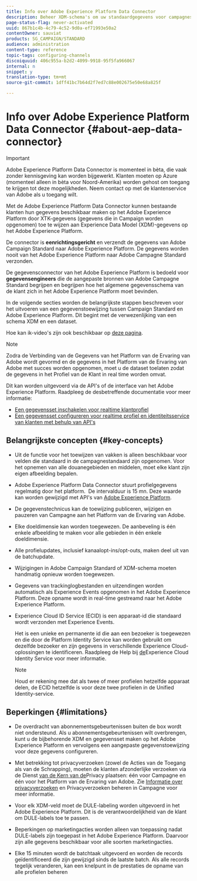 ```yaml
---
title: Info over Adobe Experience Platform Data Connector
description: Beheer XDM-schema's om uw standaardgegevens voor campagnes beschikbaar te maken op het Adobe Experience Platform.
page-status-flag: never-activated
uuid: 867b1c4b-4c79-4c52-9d0a-ef71993e50a2
contentOwner: sauviat
products: SG_CAMPAIGN/STANDARD
audience: administration
content-type: reference
topic-tags: configuring-channels
discoiquuid: 406c955a-b2d2-4099-9918-95f5fa966067
internal: n
snippet: y
translation-type: tm+mt
source-git-commit: 1dff41bc7b64d2f7ed7c88e002675e50e68a825f

---
```



# Info over Adobe Experience Platform Data Connector {#about-aep-data-connector}

>[!IMPORTANT]
>
>Adobe Experience Platform Data Connector is momenteel in bèta, die vaak zonder kennisgeving kan worden bijgewerkt. Klanten moeten op Azure (momenteel alleen in bèta voor Noord-Amerika) worden gehost om toegang te krijgen tot deze mogelijkheden. Neem contact op met de klantenservice van Adobe als u toegang wilt.

Met de Adobe Experience Platform Data Connector kunnen bestaande klanten hun gegevens beschikbaar maken op het Adobe Experience Platform door XTK-gegevens (gegevens die in Campaign worden opgenomen) toe te wijzen aan Experience Data Model (XDM)-gegevens op het Adobe Experience Platform.

De connector is **eenrichtingsgericht** en verzendt de gegevens van Adobe Campaign Standard naar Adobe Experience Platform. De gegevens worden nooit van het Adobe Experience Platform naar Adobe Campagne Standard verzonden.

De gegevensconnector van het Adobe Experience Platform is bedoeld voor **gegevensengineers** die de aangepaste bronnen van Adobe Campagne Standard begrijpen en begrijpen hoe het algemene gegevensschema van de klant zich in het Adobe Experience Platform moet bevinden.

In de volgende secties worden de belangrijkste stappen beschreven voor het uitvoeren van een gegevenstoewijzing tussen Campaign Standard en Adobe Experience Platform. Dit begint met de verwezenlijking van een schema XDM en een dataset.

Hoe kan ik-video&#39;s zijn ook beschikbaar op [deze pagina](https://docs.adobe.com/content/help/en/campaign-learn/campaign-standard-tutorials/administrating/adobe-experience-platform-data-connector/understanding-the-adobe-experience-platform-data-connector.html).

>[!NOTE]
>Zodra de Verbinding van de Gegevens van het Platform van de Ervaring van Adobe wordt gevormd en de gegevens in het Platform van de Ervaring van Adobe met succes worden opgenomen, moet u de dataset toelaten zodat de gegevens in het Profiel van de Klant in real time worden omvat.
>
>Dit kan worden uitgevoerd via de API&#39;s of de interface van het Adobe Experience Platform. Raadpleeg de desbetreffende documentatie voor meer informatie:
>
>* [Een gegevensset inschakelen voor realtime klantprofiel](https://docs.adobe.com/content/help/en/experience-platform/rtcdp/datasets/dataset.html)
>* [Een gegevensset configureren voor realtime profiel en identiteitsservice van klanten met behulp van API&#39;s](https://docs.adobe.com/content/help/en/experience-platform/catalog/api/getting-started.html)


## Belangrijkste concepten {#key-concepts}

* Uit de functie voor het toewijzen van vakken is alleen beschikbaar voor velden die standaard in de campagnestandaard zijn opgenomen. Voor het opnemen van alle douanegebieden en middelen, moet elke klant zijn eigen afbeelding bepalen.

* Adobe Experience Platform Data Connector stuurt profielgegevens regelmatig door het platform. &#x200B; De intervalduur is 15 mn. Deze waarde kan worden gewijzigd met API&#39;s van [Adobe Experience Platform](https://docs.adobe.com/content/help/en/experience-platform/ingestion/home.html).

* De gegevenstechnicus kan de toewijzing publiceren, wijzigen en pauzeren van Campagne aan het Platform van de Ervaring van Adobe.

* Elke doeldimensie kan worden toegewezen. De aanbeveling is één enkele afbeelding te maken voor alle gebieden in één enkele doeldimensie.

* Alle profielupdates, inclusief kanaalopt-ins/opt-outs, maken deel uit van de batchupdate.

* Wijzigingen in Adobe Campaign Standard of XDM-schema moeten handmatig opnieuw worden toegewezen. &#x200B;

* Gegevens van trackinglogbestanden en uitzendingen worden automatisch als Experience Events opgenomen in het Adobe Experience Platform. Deze opname wordt in real-time gestreamd naar het Adobe Experience Platform.

* Experience Cloud ID Service (ECID) is een apparaat-id die standaard wordt verzonden met Experience Events.

   Het is een unieke en permanente id die aan een bezoeker is toegewezen en die door de Platform Identity Service kan worden gebruikt om dezelfde bezoeker en zijn gegevens in verschillende Experience Cloud-oplossingen te identificeren. Raadpleeg de Help bij [de](https://docs.adobe.com/content/help/en/id-service/using/home.html)Experience Cloud Identity Service voor meer informatie.

   >[!NOTE]
   >
   >Houd er rekening mee dat als twee of meer profielen hetzelfde apparaat delen, de ECID hetzelfde is voor deze twee profielen in de Unified Identity-service.

## Beperkingen {#limitations}

* De overdracht van abonnementsgebeurtenissen buiten de box wordt niet ondersteund. Als u abonnementsgebeurtenissen wilt overbrengen, kunt u de bijbehorende XDM en gegevensset maken op het Adobe Experience Platform en vervolgens een aangepaste gegevenstoewijzing voor deze gegevens configureren.

* Met betrekking tot privacyverzoeken (zowel de Acties van de Toegang als van de Schrapping), moeten de klanten afzonderlijke verzoeken via de Dienst [van de Kern van de](https://docs.adobe.com/content/help/en/experience-platform/privacy/home.html#how-to-use-privacy-service-to-manage-privacy-job-requests)Privacy plaatsen: één voor Campagne en één voor het Platform van de Ervaring van Adobe. Zie [Informatie over privacyverzoeken](https://helpx.adobe.com/campaign/kb/acs-privacy.html#righttoaccess) en Privacyverzoeken [](https://helpx.adobe.com/campaign/kb/acs-privacy.html#ManagingPrivacyRequests) beheren in Campagne voor meer informatie.

* Voor elk XDM-veld moet de DULE-labeling worden uitgevoerd in het Adobe Experience Platform. Dit is de verantwoordelijkheid van de klant om DULE-labels toe te passen.

* Beperkingen op marketingacties worden alleen van toepassing nadat DULE-labels zijn toegepast in het Adobe Experience Platform. Daarvoor zijn alle gegevens beschikbaar voor alle soorten marketingacties.

* Elke 15 minuten wordt de batchtaak uitgevoerd en worden de records geïdentificeerd die zijn gewijzigd sinds de laatste batch. Als alle records tegelijk veranderen, kan een knelpunt in de prestaties de opname van alle profielen beheren
